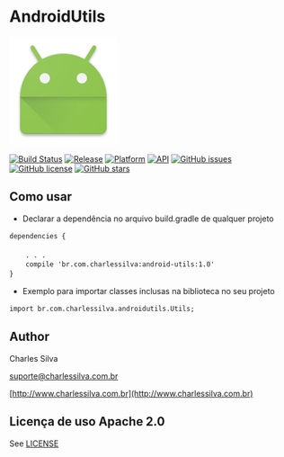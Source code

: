 # AndroidUtils

![Logo](app/src/main/res/mipmap-xxxhdpi/ic_launcher.png)

[![Build Status](https://travis-ci.org/silvacharles/AndroidUtils.svg?branch=master)](https://travis-ci.org/silvacharles/AndroidUtils)
[![Release](https://img.shields.io/github/release/TakWolf/CNode-Material-Design.svg?style=flat)](https://github.com/silvacharles/AndroidUtils/releases)
[![Platform](https://img.shields.io/badge/platform-Android-green.svg?style=flat)](https://www.android.com)
[![API](https://img.shields.io/badge/API-25%2B-brightgreen.svg?style=flat)](https://android-arsenal.com/api?level=25)
[![GitHub issues](https://img.shields.io/github/issues/silvacharles/AndroidUtils.svg?style=plastic)](https://github.com/silvacharles/AndroidUtils/issues)
[![GitHub license](https://img.shields.io/badge/license-Apache%202-blue.svg?style=plastic)](https://raw.githubusercontent.com/silvacharles/AndroidUtils/master/LICENSE)
[![GitHub stars](https://img.shields.io/github/stars/silvacharles/AndroidUtils.svg?style=plastic)](https://github.com/silvacharles/AndroidUtils/stargazers)



## Como usar

* Declarar a dependência no arquivo build.gradle de qualquer projeto

```xml
dependencies {
 
    . . .
    compile 'br.com.charlessilva:android-utils:1.0'
}
```

* Exemplo para importar classes inclusas na biblioteca no seu projeto

```xml
import br.com.charlessilva.androidutils.Utils;
```

## Author ##

Charles Silva

[suporte@charlessilva.com.br](mailto:contato@charlessilva.com.br)

[http://www.charlessilva.com.br](http://www.charlessilva.com.br)


## Licença de uso Apache 2.0
See [LICENSE](LICENSE)
